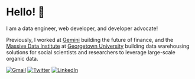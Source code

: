# Hello! 👋

I am a data engineer, web developer, and developer advocate!

Previously, I worked at [Gemini](https://www.gemini.com/) building the future of finance, and the [Massive Data Institute](https://mccourt.georgetown.edu/research/the-massive-data-institute/) at [Georgetown University](https://georgetown.edu) building data warehousing solutions for social scientists and researchers to leverage large-scale organic data.

[![Gmail](https://img.shields.io/badge/-Email-000?logo=gmail)](mailto:colton.padden+github@fastmail.com)
[![Twitter](https://img.shields.io/badge/-Twitter-000?logo=twitter)](https://twitter.com/coltonpadden)
[![LinkedIn](https://img.shields.io/badge/LinkedIn-000?logo=linkedin)](https://www.linkedin.com/in/colton-padden/)
